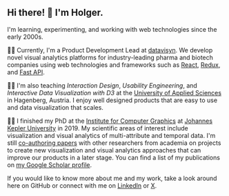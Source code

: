 ## Hi there! 👋 I'm Holger.

I'm learning, experimenting, and working with web technologies since the early 2000s.

🧑‍💻 Currently, I'm a Product Development Lead at [datavisyn](https://datavisyn.io/). We develop novel visual analytics platforms for industry-leading pharma and biotech companies using web technologies and frameworks such as [React](https://reactjs.org/), [Redux](https://redux-toolkit.js.org/), and [Fast API](https://fastapi.tiangolo.com/). 

🧑‍🏫 I'm also teaching *Interaction Design*, *Usability Engineering*, and *Interactive Data Visualization with D3* at the [University of Applied Sciences](https://www.fh-ooe.at/en/hagenberg-campus/) in Hagenberg, Austria. I enjoy well designed products that are easy to use and data visualization that scales.  

👨‍🎓 I finished my PhD at the [Institute for Computer Graphics](https://www.jku.at/en/institute-of-computer-graphics/) at [Johannes Kepler University](https://www.jku.at/en/) in 2019. My scientific areas of interest include visualization and visual analytics of multi-attribute and temporal data. I'm still [co-authoring papers](https://jku-vds-lab.at/persons/stitz/) with other researchers from academia on projects to create new visualization and visual analytics approaches that can improve our products in a later stage. You can find a list of my publications on [my Google Scholar profile](https://scholar.google.at/citations?user=mqn0XvQAAAAJ).

<!-- Prior to this, I did my Master of Science with the focus on web technologies in [Interactive Media at the University of Applied Sciences](https://www.fh-ooe.at/en/hagenberg-campus/studiengaenge/master/interactive-media/). -->

If you would like to know more about me and my work, take a look around here on GitHub or connect with me on [LinkedIn](https://www.linkedin.com/in/holger-stitz-aaa7b3129/) or [X](https://x.com/holgerstitz).


<!--

**thinkh/thinkh** is a ✨ _special_ ✨ repository because its `README.md` (this file) appears on your GitHub profile.

Here are some ideas to get you started:

- 🌱 I’m currently learning every day something new about personal knowledge management (PKM) with [Logseq](https://github.com/logseq/logseq/).
- 💬 Ask me about HTML5, CSS3, Bootstrap 5, Javascript (ES6), React.js,
- 🔭 I’m currently working on ...
- 👯 I’m looking to collaborate on ...
- 🤔 I’m looking for help with ...
- 💬 Ask me about ...
- 📫 How to reach me: ...
- 😄 Pronouns: ...
- ⚡ Fun fact: ...
-->

